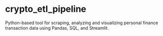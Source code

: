 # crypto_etl_pipeline
Python-based tool for scraping, analyzing and visualizing personal finance transaction data using Pandas, SQL, and Streamlit.
